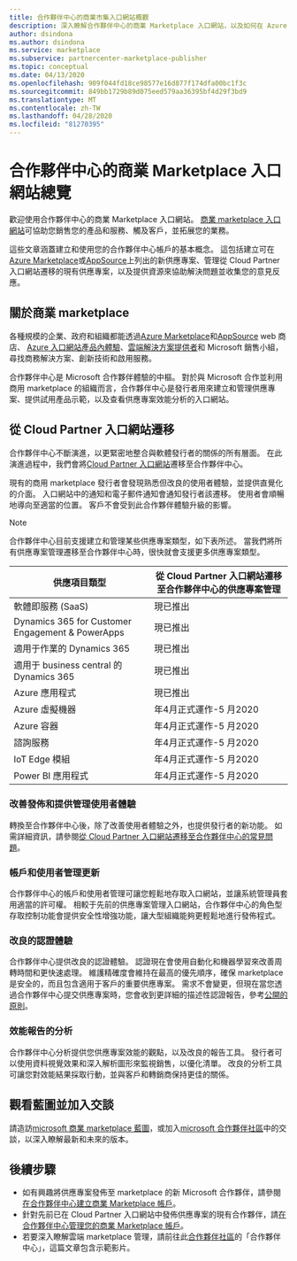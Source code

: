 ```yaml
---
title: 合作夥伴中心的商業市集入口網站概觀
description: 深入瞭解合作夥伴中心的商業 Marketplace 入口網站，以及如何在 Azure Marketplace、AppSource 及透過雲端解決方案提供者（CSP）計畫中列出及銷售優惠。
author: dsindona
ms.author: dsindona
ms.service: marketplace
ms.subservice: partnercenter-marketplace-publisher
ms.topic: conceptual
ms.date: 04/13/2020
ms.openlocfilehash: 909f044fd18ce98577e16d877f174dfa00bc1f3c
ms.sourcegitcommit: 849bb1729b89d075eed579aa36395bf4d29f3bd9
ms.translationtype: MT
ms.contentlocale: zh-TW
ms.lasthandoff: 04/28/2020
ms.locfileid: "81270395"
---
```

# <a name="overview-of-the-commercial-marketplace-portal-in-partner-center"></a>合作夥伴中心的商業 Marketplace 入口網站總覽

歡迎使用合作夥伴中心的商業 Marketplace 入口網站。 [商業 marketplace 入口網站](https://partner.microsoft.com/dashboard/commercial-marketplace/)可協助您銷售您的產品和服務、觸及客戶，並拓展您的業務。

這些文章涵蓋建立和使用您的合作夥伴中心帳戶的基本概念。 這包括建立可在[Azure Marketplace](https://azuremarketplace.microsoft.com/)或[AppSource](https://appsource.microsoft.com/)上列出的新供應專案、管理從 Cloud Partner 入口網站遷移的現有供應專案，以及提供資源來協助解決問題並收集您的意見反應。

## <a name="about-the-commercial-marketplace"></a>關於商業 marketplace

各種規模的企業、政府和組織都能透過[Azure Marketplace](https://azuremarketplace.microsoft.com/)和[AppSource](https://appsource.microsoft.com/) web 商店、 [Azure 入口網站產品內體驗](https://portal.azure.com)、[雲端解決方案提供者](https://partner.microsoft.com/cloud-solution-provider)和 Microsoft 銷售小組，尋找商務解決方案、創新技術和啟用服務。

合作夥伴中心是 Microsoft 合作夥伴體驗的中樞。 對於與 Microsoft 合作並利用商用 marketplace 的組織而言，合作夥伴中心是發行者用來建立和管理供應專案、提供試用產品示範，以及查看供應專案效能分析的入口網站。

## <a name="migration-from-cloud-partner-portal"></a>從 Cloud Partner 入口網站遷移

合作夥伴中心不斷演進，以更緊密地整合與軟體發行者的關係的所有層面。 在此演進過程中，我們會將[Cloud Partner 入口網站](https://cloudpartner.azure.com/)遷移至合作夥伴中心。

現有的商用 marketplace 發行者會發現熟悉但改良的使用者體驗，並提供直覺化的介面。 入口網站中的通知和電子郵件通知會通知發行者該遷移。 使用者會順暢地導向至適當的位置。 客戶不會受到此合作夥伴體驗升級的影響。

>[!NOTE]
>合作夥伴中心目前支援建立和管理某些供應專案類型，如下表所述。 當我們將所有供應專案管理遷移至合作夥伴中心時，很快就會支援更多供應專案類型。

|供應項目類型  |從 Cloud Partner 入口網站遷移至合作夥伴中心的供應專案管理  |
|---------|---------|
|軟體即服務 (SaaS)     | 現已推出       |
|Dynamics 365 for Customer Engagement & PowerApps     | 現已推出         |
|適用于作業的 Dynamics 365     | 現已推出        |
|適用于 business central 的 Dynamics 365     | 現已推出        |
|Azure 應用程式     | 現已推出        |
|Azure 虛擬機器     | 年4月正式運作-5 月2020        |
|Azure 容器     | 年4月正式運作-5 月2020        |
|諮詢服務     | 年4月正式運作-5 月2020        |
|IoT Edge 模組     | 年4月正式運作-5 月2020        |
|Power BI 應用程式    | 年4月正式運作-5 月2020        |

### <a name="improvements-on-publishing-and-offer-management-user-experience"></a>改善發佈和提供管理使用者體驗

轉換至合作夥伴中心後，除了改善使用者體驗之外，也提供發行者的新功能。  如需詳細資訊，請參閱[從 Cloud Partner 入口網站遷移至合作夥伴中心的常見問題](https://docs.microsoft.com/azure/marketplace/cloud-partner-portal-orig/cloud-partner-portal-migration-faq)。

### <a name="account-and-user-management-updates"></a>帳戶和使用者管理更新

合作夥伴中心的帳戶和使用者管理可讓您輕鬆地存取入口網站，並讓系統管理員套用適當的許可權。 相較于先前的供應專案管理入口網站，合作夥伴中心的角色型存取控制功能會提供安全性增強功能，讓大型組織能夠更輕鬆地進行發佈程式。

### <a name="improved-certification-experience"></a>改良的認證體驗

合作夥伴中心提供改良的認證體驗。 認證現在會使用自動化和機器學習來改善周轉時間和更快速處理。 維護精確度會維持在最高的優先順序，確保 marketplace 是安全的，而且包含適用于客戶的重要供應專案。 需求不會變更，但現在當您透過合作夥伴中心提交供應專案時，您會收到更詳細的描述性認證報告，參考[公開的原則](https://docs.microsoft.com/legal/marketplace/certification-policies)。

### <a name="analytics-for-performance-reporting"></a>效能報告的分析

合作夥伴中心分析提供您供應專案效能的觀點，以及改良的報告工具。 發行者可以使用資料視覺效果和深入解析圖形來監視銷售，以優化清單。 改良的分析工具可讓您對效能結果採取行動，並與客戶和轉銷商保持更佳的關係。

## <a name="view-the-roadmap-and-join-the-conversation"></a>觀看藍圖並加入交談

請造訪[microsoft 商業 marketplace 藍圖](https://docs.microsoft.com/azure/marketplace/marketplace-roadmap)，或加入[microsoft 合作夥伴社區](https://www.microsoftpartnercommunity.com/)中的交談，以深入瞭解最新和未來的版本。

## <a name="next-steps"></a>後續步驟

- 如有興趣將供應專案發佈至 marketplace 的新 Microsoft 合作夥伴，請參閱[在合作夥伴中心建立商業 Marketplace 帳戶](https://docs.microsoft.com/azure/marketplace/partner-center-portal/create-account)。
- 針對先前已在 Cloud Partner 入口網站中發佈供應專案的現有合作夥伴，請[在合作夥伴中心管理您的商業 Marketplace 帳戶](https://docs.microsoft.com/azure/marketplace/partner-center-portal/manage-account)。
- 若要深入瞭解雲端 marketplace 管理，請前往此[合作夥伴社區](https://www.microsoftpartnercommunity.com/t5/Azure-Marketplace-and-AppSource/Cloud-Marketplace-In-Partner-Center/m-p/9738#M293)的「合作夥伴中心」，這篇文章包含示範影片。
